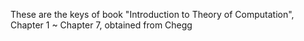 These are the keys of book "Introduction to Theory of Computation", Chapter 1 ~ Chapter 7, obtained from Chegg

